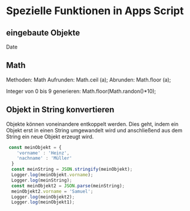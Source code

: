# Spezielle Funktionen in Apps Script

## eingebaute Objekte

Date

## Math

Methoden: Math
Aufrunden: Math.ceil (a);
Abrunden: Math.floor (a);

Integer von 0 bis 9 generieren:
Math.floor(Math.randon()*10);

## Objekt in String konvertieren

Objekte können voneinandere entkoppelt werden. Dies geht, indem ein Objekt erst in einen String umgewandelt wird und anschließend aus dem String ein neue Objekt erzeugt wird.

```JavaScript
 const meinObjekt = {
    'vorname' : 'Heinz',
    'nachname' : 'Müller'
  }
  const meinString = JSON.stringify(meinObjekt);
  Logger.log(meinObjekt.vorname);
  Logger.log(meinString);
  const meinObjekt2 = JSON.parse(meinString);
  meinObjekt2.vorname = 'Samuel';
  Logger.log(meinObjekt2);
  Logger.log(meinObjekt1);
 ```



